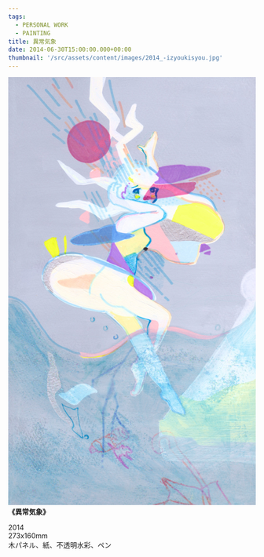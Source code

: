 ```yaml
---
tags:
  - PERSONAL WORK
  - PAINTING
title: 異常気象
date: 2014-06-30T15:00:00.000+00:00
thumbnail: '/src/assets/content/images/2014_-izyoukisyou.jpg'
---
```


![](/src/assets/content/images/2014_-izyoukisyou.jpg)  
**《異常気象》**

2014  
273x160mm  
木パネル、紙、不透明水彩、ペン
